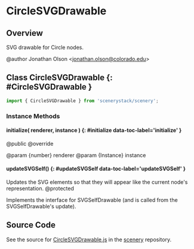 # CircleSVGDrawable

## Overview

SVG drawable for Circle nodes.

@author Jonathan Olson &lt;jonathan.olson@colorado.edu&gt;

## Class CircleSVGDrawable {: #CircleSVGDrawable }


```js
import { CircleSVGDrawable } from 'scenerystack/scenery';
```
### Instance Methods

#### initialize( renderer, instance ) {: #initialize data-toc-label='initialize' }

@public
@override

@param {number} renderer
@param {Instance} instance

#### updateSVGSelf() {: #updateSVGSelf data-toc-label='updateSVGSelf' }

Updates the SVG elements so that they will appear like the current node's representation.
@protected

Implements the interface for SVGSelfDrawable (and is called from the SVGSelfDrawable's update).



## Source Code

See the source for [CircleSVGDrawable.js](https://github.com/phetsims/scenery/blob/main/js/display/drawables/CircleSVGDrawable.js) in the [scenery](https://github.com/phetsims/scenery) repository.
